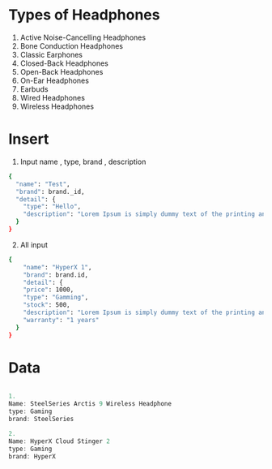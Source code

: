 # **Types of Headphones**

1. Active Noise-Cancelling Headphones
2. Bone Conduction Headphones
3. Classic Earphones
4. Closed-Back Headphones
5. Open-Back Headphones
6. On-Ear Headphones
7. Earbuds
8. Wired Headphones
9. Wireless Headphones

# Insert

1. Input name , type, brand , description

```bash
{
  "name": "Test",
  "brand": brand._id,
  "detail": {
    "type": "Hello",
    "description": "Lorem Ipsum is simply dummy text of the printing and typesetting industry. Lorem Ipsum has been the industry's standard dummy text ever since the 1500s, when an unknown printer took a galley of type and scrambled it to make a type specimen book. It has survived not only five centuries, but also the leap into electronic typesetting, remaining essentially unchanged. It was popularised in the 1960s with the release of Letraset sheets containing Lorem Ipsum passages, and more recently with desktop publishing software like Aldus PageMaker including versions of Lorem Ipsum."
  }
}
```

2. All input

```bash
{
    "name": "HyperX 1",
    "brand": brand.id,
    "detail": {
    "price": 1000,
    "type": "Gamming",
    "stock": 500,
    "description": "Lorem Ipsum is simply dummy text of the printing and typesetting industry. Lorem Ipsum has been the industry's standard dummy text ever since the 1500s",
    "warranty": "1 years"
  }
}
```

# Data

```javascript

1.
Name: SteelSeries Arctis 9 Wireless Headphone
type: Gaming
brand: SteelSeries

2.
Name: HyperX Cloud Stinger 2
type: Gaming
brand: HyperX




```

